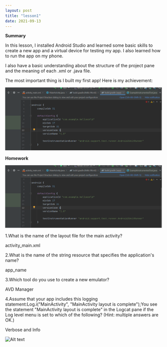 ```yaml
---
layout: post
title: "lesson1"
date: 2021-09-13
---
```


**Summary**

In this lesson, I installed Android Studio and learned some basic skills to create a new app and a virtual device for testing my app. I also learned how to run the app on my phone.

I also have a basic understanding about the structure of the project pane and the meaning of each .xml or .java file.

The most important thing is I built my first app! Here is my achievement:


![Alt text](https://github.com/ColeFang/NeuCS5520_projects/blob/ph-pages/images/Screenshot%202021-09-14%20220132.png)







**Homework**


![Alt text](https://github.com/ColeFang/NeuCS5520_projects/blob/ph-pages/images/Screenshot%202021-09-14%20220132.png)




1.What is the name of the layout file for the main activity? 
 
activity_main.xml

2.What is the name of the string resource that specifies the application's name?   

app_name

3.Which tool do you use to create a new emulator?   

AVD Manager

4.Assume that your app includes this logging statement:Log.i("MainActivity", "MainActivity layout is complete");You see the statement "MainActivity layout is complete" in the Logcat pane if the Log level menu is set to which of the following? (Hint: multiple answers are OK.)

Verbose and Info


![Alt text](https://github.com/ColeFang/NeuCS5520_projects/tree/ph-pages/images/Screenshot_1631681215.png)
